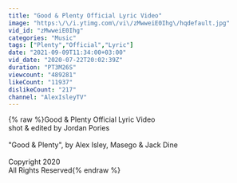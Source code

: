 ```yaml
---
title: "Good & Plenty Official Lyric Video"
image: "https:\/\/i.ytimg.com\/vi\/zMwweiE0Ihg\/hqdefault.jpg"
vid_id: "zMwweiE0Ihg"
categories: "Music"
tags: ["Plenty","Official","Lyric"]
date: "2021-09-09T11:34:00+03:00"
vid_date: "2020-07-22T20:02:39Z"
duration: "PT3M26S"
viewcount: "489281"
likeCount: "11937"
dislikeCount: "217"
channel: "AlexIsleyTV"
---
```

{% raw %}Good &amp; Plenty Official Lyric Video<br />shot &amp; edited by Jordan Pories <br /><br />&quot;Good &amp; Plenty&quot;, by Alex Isley, Masego &amp; Jack Dine<br /><br />Copyright 2020<br />All Rights Reserved{% endraw %}
